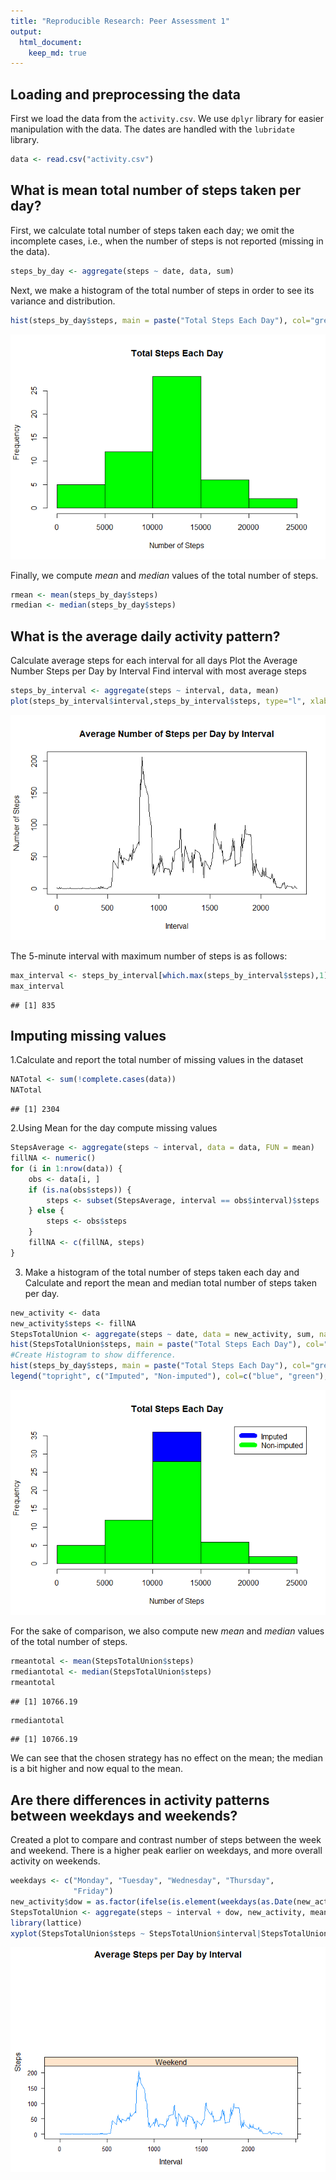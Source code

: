```yaml
---
title: "Reproducible Research: Peer Assessment 1"
output: 
  html_document:
    keep_md: true
---
```



## Loading and preprocessing the data

First we load the data from the `activity.csv`. We use `dplyr` library for easier
manipulation with the data. The dates are handled with the `lubridate` library.


```r
data <- read.csv("activity.csv")  
```


## What is mean total number of steps taken per day?

First, we calculate total number of steps taken each day; we omit the incomplete cases, 
i.e., when the number of steps is not reported (missing in the data).


```r
steps_by_day <- aggregate(steps ~ date, data, sum)
```

Next, we make a histogram of the total number of steps in order to see its variance 
and distribution.


```r
hist(steps_by_day$steps, main = paste("Total Steps Each Day"), col="green",xlab="Number of Steps")
```

![](PA1_template_files/figure-html/hist-1.png)<!-- -->

Finally, we compute *mean* and *median* values of the total number of steps.


```r
rmean <- mean(steps_by_day$steps)
rmedian <- median(steps_by_day$steps)
```

## What is the average daily activity pattern?

Calculate average steps for each interval for all days
Plot the Average Number Steps per Day by Interval
Find interval with most average steps


```r
steps_by_interval <- aggregate(steps ~ interval, data, mean)
plot(steps_by_interval$interval,steps_by_interval$steps, type="l", xlab="Interval", ylab="Number of Steps",main="Average Number of Steps per Day by Interval")
```

![](PA1_template_files/figure-html/timeseries-1.png)<!-- -->

The 5-minute interval with maximum number of steps is as follows:


```r
max_interval <- steps_by_interval[which.max(steps_by_interval$steps),1]
max_interval
```

```
## [1] 835
```

## Imputing missing values

1.Calculate and report the total number of missing values in the dataset


```r
NATotal <- sum(!complete.cases(data))
NATotal
```

```
## [1] 2304
```

2.Using Mean for the day compute missing values


```r
StepsAverage <- aggregate(steps ~ interval, data = data, FUN = mean)
fillNA <- numeric()
for (i in 1:nrow(data)) {
    obs <- data[i, ]
    if (is.na(obs$steps)) {
        steps <- subset(StepsAverage, interval == obs$interval)$steps
    } else {
        steps <- obs$steps
    }
    fillNA <- c(fillNA, steps)
}       
```

3. Make a histogram of the total number of steps taken each day and Calculate and report the mean and median total number of steps taken per day.


```r
new_activity <- data
new_activity$steps <- fillNA
StepsTotalUnion <- aggregate(steps ~ date, data = new_activity, sum, na.rm = TRUE)
hist(StepsTotalUnion$steps, main = paste("Total Steps Each Day"), col="blue", xlab="Number of Steps")
#Create Histogram to show difference. 
hist(steps_by_day$steps, main = paste("Total Steps Each Day"), col="green", xlab="Number of Steps", add=T)
legend("topright", c("Imputed", "Non-imputed"), col=c("blue", "green"), lwd=10)
```

![](PA1_template_files/figure-html/histogram_imputed-1.png)<!-- -->

For the sake of comparison, we also compute new *mean* and *median* values 
of the total number of steps.


```r
rmeantotal <- mean(StepsTotalUnion$steps)
rmediantotal <- median(StepsTotalUnion$steps)
rmeantotal
```

```
## [1] 10766.19
```

```r
rmediantotal
```

```
## [1] 10766.19
```

We can see that the chosen strategy has no effect on the mean; 
the median is a bit higher and now equal to the mean.

## Are there differences in activity patterns between weekdays and weekends?
Created a plot to compare and contrast number of steps between the week and weekend. There is a higher peak earlier on weekdays, and more overall activity on weekends.


```r
weekdays <- c("Monday", "Tuesday", "Wednesday", "Thursday", 
              "Friday")
new_activity$dow = as.factor(ifelse(is.element(weekdays(as.Date(new_activity$date)),weekdays), "Weekday", "Weekend"))
StepsTotalUnion <- aggregate(steps ~ interval + dow, new_activity, mean)
library(lattice)
xyplot(StepsTotalUnion$steps ~ StepsTotalUnion$interval|StepsTotalUnion$dow, main="Average Steps per Day by Interval",xlab="Interval", ylab="Steps",layout=c(1,2), type="l")
```

![](PA1_template_files/figure-html/day_in_week-1.png)<!-- -->

